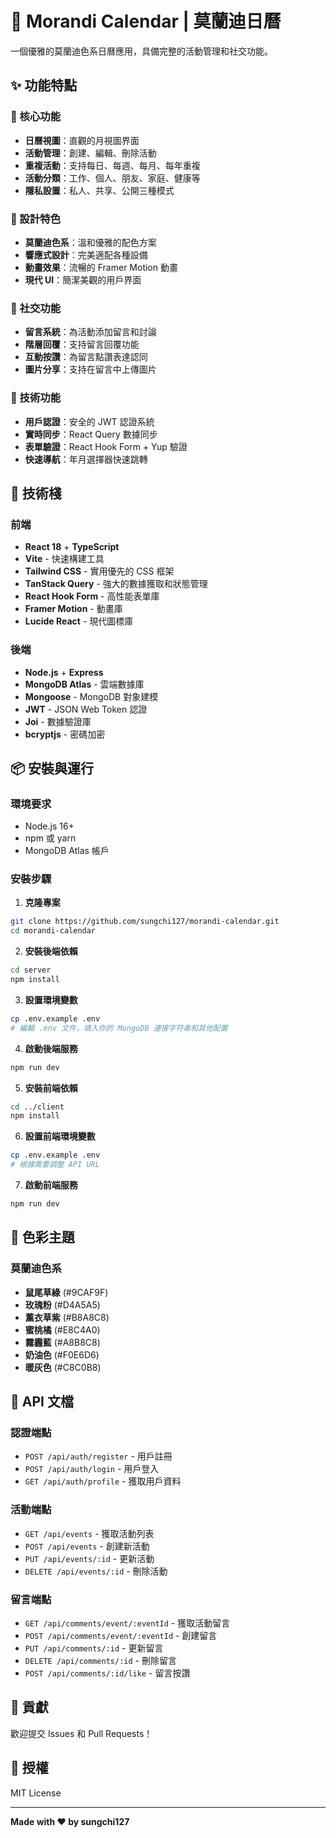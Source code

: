 # 🎨 Morandi Calendar | 莫蘭迪日曆

一個優雅的莫蘭迪色系日曆應用，具備完整的活動管理和社交功能。

## ✨ 功能特點

### 📅 核心功能
- **日曆視圖**：直觀的月視圖界面
- **活動管理**：創建、編輯、刪除活動
- **重複活動**：支持每日、每週、每月、每年重複
- **活動分類**：工作、個人、朋友、家庭、健康等
- **隱私設置**：私人、共享、公開三種模式

### 🎨 設計特色
- **莫蘭迪色系**：溫和優雅的配色方案
- **響應式設計**：完美適配各種設備
- **動畫效果**：流暢的 Framer Motion 動畫
- **現代 UI**：簡潔美觀的用戶界面

### 💬 社交功能
- **留言系統**：為活動添加留言和討論
- **階層回覆**：支持留言回覆功能
- **互動按讚**：為留言點讚表達認同
- **圖片分享**：支持在留言中上傳圖片

### 🔧 技術功能
- **用戶認證**：安全的 JWT 認證系統
- **實時同步**：React Query 數據同步
- **表單驗證**：React Hook Form + Yup 驗證
- **快速導航**：年月選擇器快速跳轉

## 🚀 技術棧

### 前端
- **React 18** + **TypeScript**
- **Vite** - 快速構建工具
- **Tailwind CSS** - 實用優先的 CSS 框架
- **TanStack Query** - 強大的數據獲取和狀態管理
- **React Hook Form** - 高性能表單庫
- **Framer Motion** - 動畫庫
- **Lucide React** - 現代圖標庫

### 後端
- **Node.js** + **Express**
- **MongoDB Atlas** - 雲端數據庫
- **Mongoose** - MongoDB 對象建模
- **JWT** - JSON Web Token 認證
- **Joi** - 數據驗證庫
- **bcryptjs** - 密碼加密

## 📦 安裝與運行

### 環境要求
- Node.js 16+
- npm 或 yarn
- MongoDB Atlas 帳戶

### 安裝步驟

1. **克隆專案**
```bash
git clone https://github.com/sungchi127/morandi-calendar.git
cd morandi-calendar
```

2. **安裝後端依賴**
```bash
cd server
npm install
```

3. **設置環境變數**
```bash
cp .env.example .env
# 編輯 .env 文件，填入你的 MongoDB 連接字符串和其他配置
```

4. **啟動後端服務**
```bash
npm run dev
```

5. **安裝前端依賴**
```bash
cd ../client
npm install
```

6. **設置前端環境變數**
```bash
cp .env.example .env
# 根據需要調整 API URL
```

7. **啟動前端服務**
```bash
npm run dev
```

## 🎨 色彩主題

### 莫蘭迪色系
- **鼠尾草綠** (#9CAF9F)
- **玫瑰粉** (#D4A5A5)  
- **薰衣草紫** (#B8A8C8)
- **蜜桃橘** (#E8C4A0)
- **霧霾藍** (#A8B8C8)
- **奶油色** (#F0E6D6)
- **暖灰色** (#C8C0B8)

## 📝 API 文檔

### 認證端點
- `POST /api/auth/register` - 用戶註冊
- `POST /api/auth/login` - 用戶登入
- `GET /api/auth/profile` - 獲取用戶資料

### 活動端點
- `GET /api/events` - 獲取活動列表
- `POST /api/events` - 創建新活動
- `PUT /api/events/:id` - 更新活動
- `DELETE /api/events/:id` - 刪除活動

### 留言端點
- `GET /api/comments/event/:eventId` - 獲取活動留言
- `POST /api/comments/event/:eventId` - 創建留言
- `PUT /api/comments/:id` - 更新留言
- `DELETE /api/comments/:id` - 刪除留言
- `POST /api/comments/:id/like` - 留言按讚

## 🤝 貢獻

歡迎提交 Issues 和 Pull Requests！

## 📄 授權

MIT License

---

**Made with ❤️ by sungchi127**